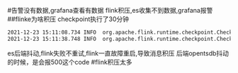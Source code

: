 #告警没有数据,grafana查看有数据
flink积压,es收集不到数据,grafana报警
##flinke为啥积压
checkpoint执行了30分钟
```asp
2021-12-23 15:11:08.734 INFO  org.apache.flink.runtime.checkpoint.CheckpointCoordinator    - Completed checkpoint 51364 for job 804dfe28b17fad5d38c48f9b3761f6ed (56504274 bytes in 316593 ms).
2021-12-23 15:11:38.748 INFO  org.apache.flink.runtime.checkpoint.CheckpointCoordinator    - Triggering checkpoint 51365 @ 1640243498733 for job 804dfe28b17fad5d38c48f9b3761f6ed.
```
es后端抖动,flink失败不重试,flink一直故障重启,导致消息积压
后端opentsdb抖动的时候，是会报500这个code
[](https://www.infoq.cn/article/hriwi6jdrsxombp4vgde)
#flink积压太多

